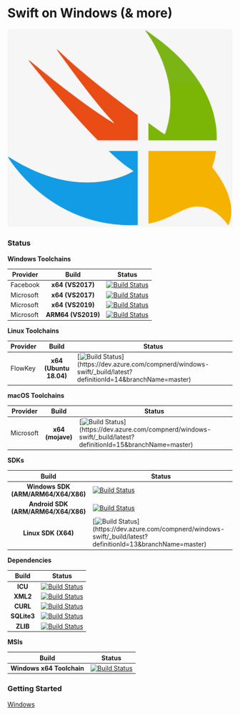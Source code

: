 # **Swift on Windows (& more)**

![](images/windows-swift.jpg)

### Status

**Windows Toolchains**

| Provider | Build | Status |
| - | :-: | - |
| Facebook | **x64 (VS2017)** | [![Build Status](https://dev.azure.com/compnerd/windows-swift/_apis/build/status/x64%20Toolchain%20(Facebook%20-%20VS2017)?branchName=master)](https://dev.azure.com/compnerd/windows-swift/_build/latest?definitionId=5&branchName=master) |
| Microsoft | **x64 (VS2017)** | [![Build Status](https://dev.azure.com/compnerd/windows-swift/_apis/build/status/x64%20Toolchain%20(VS2017)?branchName=master)](https://dev.azure.com/compnerd/windows-swift/_build/latest?definitionId=1&branchName=master) |
| Microsoft | **x64 (VS2019)** | [![Build Status](https://dev.azure.com/compnerd/windows-swift/_apis/build/status/x64%20Toolchain%20(VS2019)?branchName=master)](https://dev.azure.com/compnerd/windows-swift/_build/latest?definitionId=7&branchName=master) |
| Microsoft | **ARM64 (VS2019)** | [![Build Status](https://dev.azure.com/compnerd/windows-swift/_apis/build/status/ARM64%20Toolchain%20(VS2019)?branchName=master)](https://dev.azure.com/compnerd/windows-swift/_build/latest?definitionId=8&branchName=master) |

**Linux Toolchains**

| Provider | Build | Status |
| - | :-: | - |
| FlowKey | **x64 (Ubuntu 18.04)** | [![Build Status](https://dev.azure.com/compnerd/windows-swift/_apis/build/status/x64%20toolchain%20(FlowKey%20-%20Ubuntu%2018.04)?branchName=master)](https://dev.azure.com/compnerd/windows-swift/_build/latest?definitionId=14&branchName=master) |

**macOS Toolchains**

| Provider | Build | Status |
| - | :-: | - |
| Microsoft | **x64 (mojave)** | [![Build Status](https://dev.azure.com/compnerd/windows-swift/_apis/build/status/x64%20toolchain%20(macOS%2010.14)?branchName=master)](https://dev.azure.com/compnerd/windows-swift/_build/latest?definitionId=15&branchName=master) |

**SDKs**

| Build | Status |
| :-: | - |
| **Windows SDK (ARM/ARM64/X64/X86)** | [![Build Status](https://dev.azure.com/compnerd/windows-swift/_apis/build/status/Windows%20SDK%20(VS2017)?branchName=master)](https://dev.azure.com/compnerd/windows-swift/_build/latest?definitionId=2&branchName=master) |
| **Android SDK (ARM/ARM64/X64/X86)** | [![Build Status](https://dev.azure.com/compnerd/windows-swift/_apis/build/status/android%20SDK%20(VS2019)?branchName=master)](https://dev.azure.com/compnerd/windows-swift/_build/latest?definitionId=4&branchName=master) |
| **Linux SDK (X64)** | [![Build Status](https://dev.azure.com/compnerd/windows-swift/_apis/build/status/Linux%20SDK%20(flowkey%20-%20Ubuntu%2018.04)?branchName=master)](https://dev.azure.com/compnerd/windows-swift/_build/latest?definitionId=13&branchName=master) |

**Dependencies**

| Build | Status |
| :-: | - |
| **ICU** | [![Build Status](https://dev.azure.com/compnerd/windows-swift/_apis/build/status/ICU?branchName=master)](https://dev.azure.com/compnerd/windows-swift/_build/latest?definitionId=9&branchName=master) |
| **XML2** | [![Build Status](https://dev.azure.com/compnerd/windows-swift/_apis/build/status/XML2?branchName=master)](https://dev.azure.com/compnerd/windows-swift/_build/latest?definitionId=10&branchName=master) |
| **CURL** | [![Build Status](https://dev.azure.com/compnerd/windows-swift/_apis/build/status/CURL?branchName=master)](https://dev.azure.com/compnerd/windows-swift/_build/latest?definitionId=11&branchName=master) |
| **SQLite3** | [![Build Status](https://dev.azure.com/compnerd/windows-swift/_apis/build/status/SQLite?branchName=master)](https://dev.azure.com/compnerd/windows-swift/_build/latest?definitionId=12&branchName=master) |
| **ZLIB** | [![Build Status](https://dev.azure.com/compnerd/windows-swift/_apis/build/status/zlib?branchName=master)](https://dev.azure.com/compnerd/windows-swift/_build/latest?definitionId=16&branchName=master) |

**MSIs**

| Build | Status |
| :-: | - |
| **Windows x64 Toolchain**| [![Build Status](https://dev.azure.com/compnerd/windows-swift/_apis/build/status/Windows%20Toolchain%20MSI?branchName=master)](https://dev.azure.com/compnerd/windows-swift/_build/latest?definitionId=21&branchName=master) |

### Getting Started

[Windows](docs/Windows.md)

